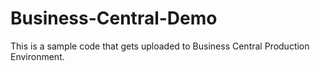 # Business-Central-Demo
This is a sample code that gets uploaded to Business Central Production Environment.
